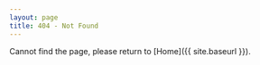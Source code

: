 ```yaml
---
layout: page
title: 404 - Not Found
---
```


Cannot find the page, please return to [Home]({{ site.baseurl }}).
